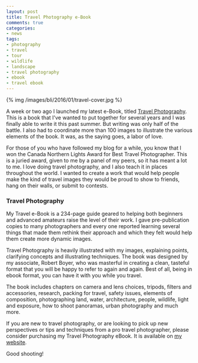 ```yaml
---
layout: post
title: Travel Photography e-Book
comments: true
categories:
- news
tags:
- photography
- travel
- tour
- wildlife
- landscape
- travel photography
- ebook
- travel ebook
---
```


{% img /images/bli/2016/01/travel-cover.jpg %}

A week or two ago I launched my latest e-Book, titled [Travel Photography](http://shop.lesterpickerphoto.com/page/110). This is a book that I've wanted to put together for several years and I was finally able to write it this past summer. But writing was only half of the battle. I also had to coordinate more than 100 images to illustrate the various elements of the book. It was, as the saying goes, a labor of love.

<!--more-->

For those of you who have followed my blog for a while, you know that I won the Canada Northern Lights Award for Best Travel Photographer. This is a juried award, given to me by a panel of my peers, so it has meant a lot to me. I love doing travel photography, and I also teach it in places throughout the world. I wanted to create a work that would help people make the kind of travel images they would be proud to show to friends, hang on their walls, or submit to contests. 

### Travel Photography

My Travel e-Book is a 234-page guide geared to helping both beginners and advanced amateurs raise the level of their work. I gave pre-publication copies to many photographers and every one reported learning several things that made them rethink their approach and which they felt would help them create more dynamic images. 

Travel Photography is heavily illustrated with my images, explaining points, clarifying concepts and illustrating techniques. The book was designed by my associate, Robert Boyer, who was masterful in creating a clean, tasteful format that you will be happy to refer to again and again. Best of all, being in ebook format, you can have it with you while you travel. 

The book includes chapters on camera and lens choices, tripods, filters and accessories, research, packing for travel, safety issues, elements of composition, photographing land, water, architecture, people, wildlife, light and exposure, how to shoot panoramas, urban photography and much more. 

If you are new to travel photography, or are looking to pick up new perspectives or tips and techniques from a pro travel photographer, please consider purchasing my Travel Photography eBook. It is available on [my website](http://shop.lesterpickerphoto.com/page/110). 

Good shooting!

